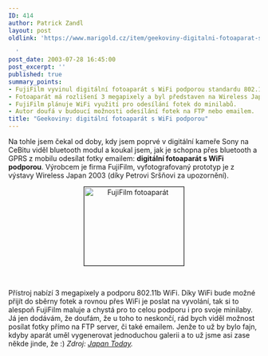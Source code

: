 ```yaml
---
ID: 414
author: Patrick Zandl
layout: post
oldlink: 'https://www.marigold.cz/item/geekoviny-digitalni-fotoaparat-s-wifi-podporou

  '
post_date: 2003-07-28 16:45:00
post_excerpt: ''
published: true
summary_points:
- FujiFilm vyvinul digitální fotoaparát s WiFi podporou standardu 802.11b.
- Fotoaparát má rozlišení 3 megapixely a byl představen na Wireless Japan 2003.
- FujiFilm plánuje WiFi využití pro odesílání fotek do minilabů.
- Autor doufá v budoucí možnosti odesílání fotek na FTP nebo emailem.
title: "Geekoviny: digitální fotoaparát s WiFi podporou"
---
```


<p>
Na tohle jsem čekal od doby, kdy jsem poprvé v digitální kameře Sony na CeBitu viděl bluetooth modul a koukal jsem, jak je schopna přes bluetooth a GPRS z mobilu odesílat fotky emailem: <STRONG>digitální fotoaparát s WiFi podporou</STRONG>. Výrobcem je firma FujiFilm, vyfotografovaný prototyp je z výstavy Wireless Japan 2003 (díky Petrovi Sršňovi za upozornění). </p>

<P align=center><IMG height=158 alt="FujiFilm fotoaparát" src="/wp-content/uploads/wififotoaparat.jpg" width=200 align=center border=1></p>

<p>
&#160;</p>

<p>
Přístroj nabízí 3 megapixely a podporu 802.11b WiFi. Díky WiFi bude možné přijít do sběrny fotek a rovnou přes WiFi je poslat na vyvolání, tak si to alespoň FujiFilm maluje a chystá pro to celou podporu i pro svoje minilaby. Já jen dodávám, že doufám, že u toho to neskončí, rád bych viděl možnost posílat fotky přímo na FTP server, či také emailem. Jenže to už by bylo fajn, kdyby aparát uměl vygenerovat jednoduchou galerii a to už jsme asi zase někde jinde, že :) <EM>Zdroj: </EM><A href="http://www.japantoday.com/e/?content=news&amp;cat=4&amp;id=266573" target=_blank><EM>Japan Today</EM></A><EM>.</EM></p>